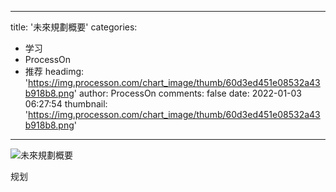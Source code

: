 
---
title: '未來規劃概要'
categories: 
 - 学习
 - ProcessOn
 - 推荐
headimg: 'https://img.processon.com/chart_image/thumb/60d3ed451e08532a43b918b8.png'
author: ProcessOn
comments: false
date: 2022-01-03 06:27:54
thumbnail: 'https://img.processon.com/chart_image/thumb/60d3ed451e08532a43b918b8.png'
---

<div>   
<img class="thumb" alt="未來規劃概要" src="https://img.processon.com/chart_image/thumb/60d3ed451e08532a43b918b8.png" referrerpolicy="no-referrer">
<p>规划</p>  
</div>
            